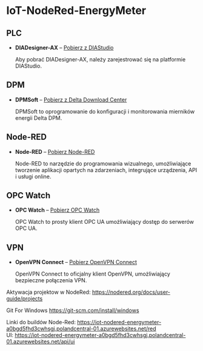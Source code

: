 # IoT-NodeRed-EnergyMeter

## PLC

- **DIADesigner-AX** – [Pobierz z DIAStudio](https://diastudio.deltaww.com/home/downloads?sec=download)

  Aby pobrać DIADesigner-AX, należy zarejestrować się na platformie DIAStudio.

## DPM

- **DPMSoft** – [Pobierz z Delta Download Center](https://downloadcenter.deltaww.com/en-US/DownloadCenter?CID=06&downloadID=DPM-D520I&itemID=060404&sort_dir=DESC&sort_expr=cdate&v=1)

  DPMSoft to oprogramowanie do konfiguracji i monitorowania mierników energii Delta DPM.

## Node-RED

- **Node-RED** – [Pobierz Node-RED](https://nodered.org/docs/getting-started/)

  Node-RED to narzędzie do programowania wizualnego, umożliwiające tworzenie aplikacji opartych na zdarzeniach, integrujące urządzenia, API i usługi online.

## OPC Watch

- **OPC Watch** – [Pobierz OPC Watch](https://docs.traeger.de/en/software/sdk/opc-ua/net#download)

  OPC Watch to prosty klient OPC UA umożliwiający dostęp do serwerów OPC UA.

## VPN

- **OpenVPN Connect** – [Pobierz OpenVPN Connect](https://openvpn.net/client-connect-vpn-for-windows/)

  OpenVPN Connect to oficjalny klient OpenVPN, umożliwiający bezpieczne połączenia VPN.

Aktywacja projektow w NodeRed: https://nodered.org/docs/user-guide/projects

Git For Windows
https://git-scm.com/install/windows

Linki do buildów Node-Red: https://iot-nodered-energymeter-a0bgd5fhd3cwhsgj.polandcentral-01.azurewebsites.net/red  
UI: https://iot-nodered-energymeter-a0bgd5fhd3cwhsgj.polandcentral-01.azurewebsites.net/api/ui

